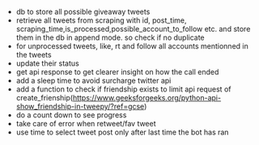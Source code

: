 - db to store all possible giveaway tweets
- retrieve all tweets from scraping with id, post_time, scraping_time,is_processed,possible_account_to_follow etc. and store them in the db in append mode. so check if no duplicate
- for unprocessed tweets, like, rt and follow all accounts mentionned in the tweets
- update their status
- get api response to get clearer insight on how the call ended
- add a sleep time to avoid surcharge twitter api
- add a function to check if friendship exists to limit api request of create_frienship(https://www.geeksforgeeks.org/python-api-show_friendship-in-tweepy/?ref=gcse)
- do a count down to see progress
- take care of error when retweet/fav tweet
- use time to select tweet post only after last time the bot has ran